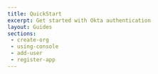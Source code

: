 ```yaml
---
title: QuickStart
excerpt: Get started with Okta authentication
layout: Guides
sections:
 - create-org
 - using-console
 - add-user
 - register-app
---
```


